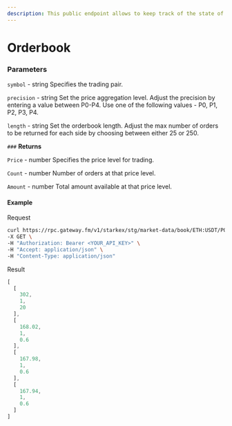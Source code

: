```yaml
---
description: This public endpoint allows to keep track of the state of orderbooks on a price aggregated basis with customizable precision.
---
```


# Orderbook

### **Parameters**

`symbol` - string
Specifies the trading pair.

`precision` - string
Set the price aggregation level. Adjust the precision by entering a value between P0-P4. Use one of the following values - P0, P1, P2, P3, P4.

`length` - string
Set the orderbook length. Adjust the max number of orders to be returned for each side by choosing between either 25 or 250.


`###` **Returns**

`Price` - number
Specifies the price level for trading.

`Count` - number
Number of orders at that price level.

`Amount` - number
Total amount available at that price level.

#### **Example**

Request

```bash
curl https://rpc.gateway.fm/v1/starkex/stg/market-data/book/ETH:USDT/P0/25 \
-X GET \
-H "Authorization: Bearer <YOUR_API_KEY>" \
-H "Accept: application/json" \
-H "Content-Type: application/json"
```


Result

```javascript
[
  [
    302,
    1,
    20
  ],
  [
    168.02,
    1,
    0.6
  ],
  [
    167.98,
    1,
    0.6
  ],
  [
    167.94,
    1,
    0.6
  ]
]
```
